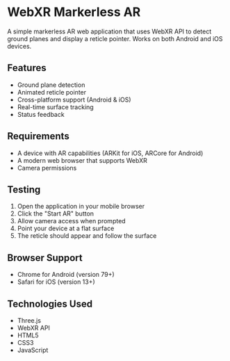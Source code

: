 # WebXR Markerless AR

A simple markerless AR web application that uses WebXR API to detect ground planes and display a reticle pointer. Works on both Android and iOS devices.

## Features

- Ground plane detection
- Animated reticle pointer
- Cross-platform support (Android & iOS)
- Real-time surface tracking
- Status feedback

## Requirements

- A device with AR capabilities (ARKit for iOS, ARCore for Android)
- A modern web browser that supports WebXR
- Camera permissions

## Testing

1. Open the application in your mobile browser
2. Click the "Start AR" button
3. Allow camera access when prompted
4. Point your device at a flat surface
5. The reticle should appear and follow the surface

## Browser Support

- Chrome for Android (version 79+)
- Safari for iOS (version 13+)

## Technologies Used

- Three.js
- WebXR API
- HTML5
- CSS3
- JavaScript 